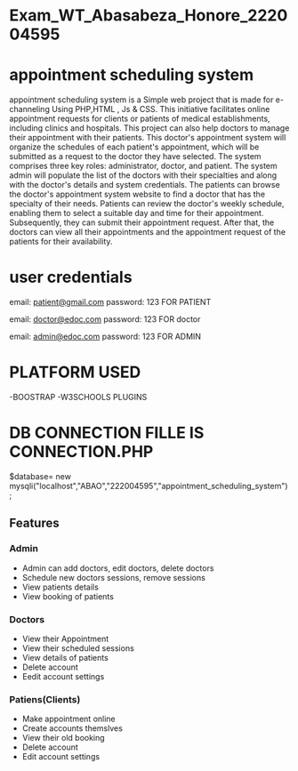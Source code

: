 # Exam_WT_Abasabeza_Honore_222004595

# appointment scheduling system

appointment scheduling system is a Simple web project that is made for e-channeling Using PHP,HTML , Js & CSS.
This initiative facilitates online appointment requests for clients or patients of medical establishments, including clinics and hospitals. This project can also help doctors to manage their appointment with their patients. This doctor's appointment system will organize the schedules of each patient's appointment, which will be submitted as a request to the doctor they have selected. The system comprises three key roles: administrator, doctor, and patient. The system admin will populate the list of the doctors with their specialties and along with the doctor's details and system credentials. The patients can browse the doctor's appointment system website to find a doctor that has the specialty of their needs. Patients can review the doctor's weekly schedule, enabling them to select a suitable day and time for their appointment. Subsequently, they can submit their appointment request. After that, the doctors can view all their appointments and the appointment request of the patients for their availability.


# user credentials
email: patient@gmail.com password: 123 FOR PATIENT

email: doctor@edoc.com   password: 123 FOR doctor

email: admin@edoc.com    password: 123 FOR ADMIN

# PLATFORM USED 
-BOOSTRAP
-W3SCHOOLS PLUGINS

# DB CONNECTION FILLE IS CONNECTION.PHP
$database= new mysqli("localhost","ABAO","222004595","appointment_scheduling_system");



## Features

### Admin
  
- Admin can add doctors, edit doctors, delete doctors    
- Schedule new doctors sessions, remove sessions   
- View patients details    
- View booking of patients    
    
    
 
 
### Doctors

- View their Appointment
- View their scheduled sessions
- View details of patients
- Delete account    
- Eedit account settings
    

    
### Patiens(Clients)
  
  - Make appointment online
  - Create accounts themslves
  - View their old booking
  - Delete account
  - Edit account settings    

    
